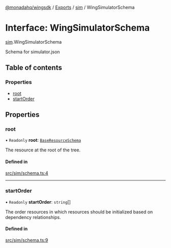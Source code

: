 [@monadahq/wingsdk](../README.md) / [Exports](../modules.md) / [sim](../modules/sim.md) / WingSimulatorSchema

# Interface: WingSimulatorSchema

[sim](../modules/sim.md).WingSimulatorSchema

Schema for simulator.json

## Table of contents

### Properties

- [root](sim.WingSimulatorSchema.md#root)
- [startOrder](sim.WingSimulatorSchema.md#startorder)

## Properties

### root

• `Readonly` **root**: [`BaseResourceSchema`](sim.BaseResourceSchema.md)

The resource at the root of the tree.

#### Defined in

[src/sim/schema.ts:4](https://github.com/monadahq/winglang/blob/main/libs/wingsdk/src/sim/schema.ts#L4)

___

### startOrder

• `Readonly` **startOrder**: `string`[]

The order resources in which resources should be initialized based on
dependency relationships.

#### Defined in

[src/sim/schema.ts:9](https://github.com/monadahq/winglang/blob/main/libs/wingsdk/src/sim/schema.ts#L9)
